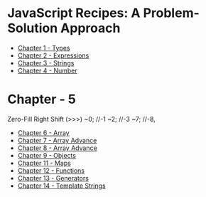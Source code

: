 # JavaScript Recipes: A Problem-Solution Approach
* [Chapter 1 - Types](JS_Knowlede_Base/1-Types.md)
* [Chapter 2 - Expressions](JS_Knowlede_Base/2-Expressions.md)
* [Chapter 3 - Strings](JS_Knowlede_Base/3-Strings.md)
* [Chapter 4 - Number](JS_Knowlede_Base/4-Numbers.md)

# Chapter - 5
Zero-Fill Right Shift (>>>) 
~0; //-1
~2; //-3
~7; //-8,


* [Chapter 6 - Array](JS_Knowlede_Base/4-Numbers.md)
* [Chapter 7 - Array Advance](JS_Knowlede_Base/4-Numbers.md)
* [Chapter 8 - Array Advance](JS_Knowlede_Base/4-Numbers.md)
* [Chapter 9 - Objects](JS_Knowlede_Base/9-Objects.md)
* [Chapter 11 - Maps](JS_Knowlede_Base/11-Maps.md)
* [Chapter 12 - Functions](JS_Knowlede_Base/12-Function.md)
* [Chapter 13 - Generators](JS_Knowlede_Base/13-Generators.md)
* [Chapter 14 - Template Strings](JS_Knowlede_Base/14-templateStrings.md)



